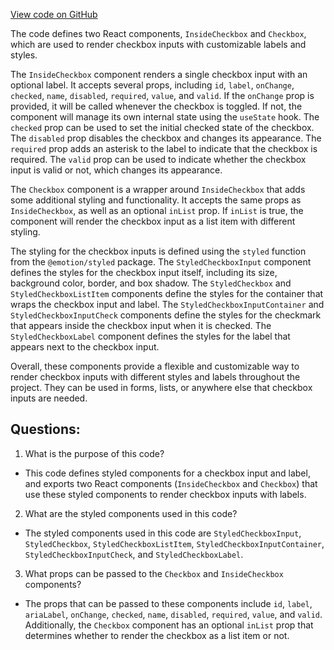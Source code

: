 [View code on GitHub](https://github.com/technologiestiftung/kulturdaten-frontend/blob/master/components/checkbox/index.tsx)

The code defines two React components, `InsideCheckbox` and `Checkbox`, which are used to render checkbox inputs with customizable labels and styles. 

The `InsideCheckbox` component renders a single checkbox input with an optional label. It accepts several props, including `id`, `label`, `onChange`, `checked`, `name`, `disabled`, `required`, `value`, and `valid`. If the `onChange` prop is provided, it will be called whenever the checkbox is toggled. If not, the component will manage its own internal state using the `useState` hook. The `checked` prop can be used to set the initial checked state of the checkbox. The `disabled` prop disables the checkbox and changes its appearance. The `required` prop adds an asterisk to the label to indicate that the checkbox is required. The `valid` prop can be used to indicate whether the checkbox input is valid or not, which changes its appearance.

The `Checkbox` component is a wrapper around `InsideCheckbox` that adds some additional styling and functionality. It accepts the same props as `InsideCheckbox`, as well as an optional `inList` prop. If `inList` is true, the component will render the checkbox input as a list item with different styling.

The styling for the checkbox inputs is defined using the `styled` function from the `@emotion/styled` package. The `StyledCheckboxInput` component defines the styles for the checkbox input itself, including its size, background color, border, and box shadow. The `StyledCheckbox` and `StyledCheckboxListItem` components define the styles for the container that wraps the checkbox input and label. The `StyledCheckboxInputContainer` and `StyledCheckboxInputCheck` components define the styles for the checkmark that appears inside the checkbox input when it is checked. The `StyledCheckboxLabel` component defines the styles for the label that appears next to the checkbox input.

Overall, these components provide a flexible and customizable way to render checkbox inputs with different styles and labels throughout the project. They can be used in forms, lists, or anywhere else that checkbox inputs are needed.
## Questions: 
 1. What is the purpose of this code?
- This code defines styled components for a checkbox input and label, and exports two React components (`InsideCheckbox` and `Checkbox`) that use these styled components to render checkbox inputs with labels.

2. What are the styled components used in this code?
- The styled components used in this code are `StyledCheckboxInput`, `StyledCheckbox`, `StyledCheckboxListItem`, `StyledCheckboxInputContainer`, `StyledCheckboxInputCheck`, and `StyledCheckboxLabel`.

3. What props can be passed to the `Checkbox` and `InsideCheckbox` components?
- The props that can be passed to these components include `id`, `label`, `ariaLabel`, `onChange`, `checked`, `name`, `disabled`, `required`, `value`, and `valid`. Additionally, the `Checkbox` component has an optional `inList` prop that determines whether to render the checkbox as a list item or not.